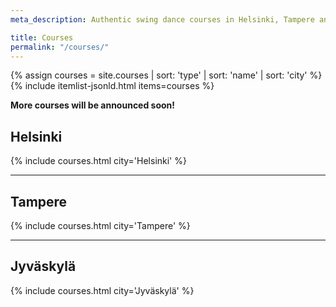 ```yaml
---
meta_description: Authentic swing dance courses in Helsinki, Tampere and Jyväskylä. Registration is open!

title: Courses
permalink: "/courses/"
---
```


{% assign courses = site.courses | sort: 'type' | sort: 'name' | sort: 'city' %}
{% include itemlist-jsonld.html items=courses %}

<!--
## Workshops
{% include courses.html city='Workshop' %}
-->

__More courses will be announced soon!__

## Helsinki
{% include courses.html city='Helsinki' %}

---

## Tampere
{% include courses.html city='Tampere' %}

---

## Jyväskylä
{% include courses.html city='Jyväskylä' %}
